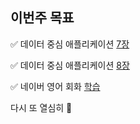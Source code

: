 ## 이번주 목표

✅ 데이터 중심 애플리케이션 [7장](https://user-images.githubusercontent.com/34855745/118495135-dea30800-b75d-11eb-83cd-fb8c47400477.png)  

✅ 데이터 중심 애플리케이션 [8장](https://user-images.githubusercontent.com/34855745/118495153-e4005280-b75d-11eb-9cf0-7b89052f8e6f.png)  

✅ 네이버 영어 회화 [학습](https://learn.dict.naver.com/conversation#/endic/20210516)  
 

다시 또 열심히 🏃
